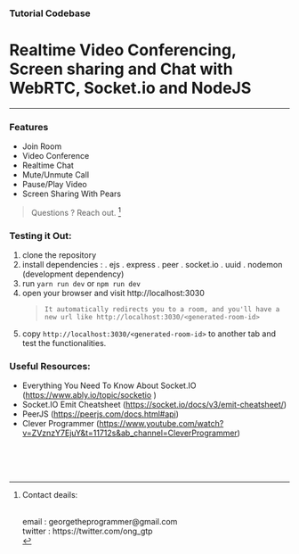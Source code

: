 ### Tutorial Codebase

# Realtime Video Conferencing, Screen sharing and Chat with WebRTC, Socket.io and NodeJS

---

### Features

- Join Room
- Video Conference
- Realtime Chat
- Mute/Unmute Call
- Pause/Play Video
- Screen Sharing With Pears

> Questions ? Reach out. [^1]

### Testing it Out:

1. clone the repository
2. install dependencies
   : . ejs
   . express
   . peer
   . socket.io
   . uuid
   . nodemon (development dependency)
3. run `yarn run dev` or `npm run dev`
4. open your browser and visit http://localhost:3030
   > `It automatically redirects you to a room, and you'll have a new url like http://localhost:3030/<generated-room-id>`
5. copy `http://localhost:3030/<generated-room-id>` to another tab and test the functionalities.

### Useful Resources:

- Everything You Need To Know About Socket.IO (https://www.ably.io/topic/socketio )
- Socket.IO Emit Cheatsheet (https://socket.io/docs/v3/emit-cheatsheet/)
- PeerJS (https://peerjs.com/docs.html#api)
- Clever Programmer (https://www.youtube.com/watch?v=ZVznzY7EjuY&t=11712s&ab_channel=CleverProgrammer)

<br/>
<br/>
<br/>

[^1]:
    <p>Contact deails: <br /></p> <br /> email : georgetheprogrammer@gmail.com <br /> twitter : https://twitter.com/ong_gtp <br />
